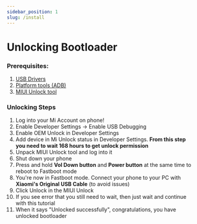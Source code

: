 ```yaml
---
sidebar_position: 1
slug: /install
---
```


# Unlocking Bootloader 
### Prerequisites:
1. [USB Drivers](https://gsmusbdriver.com/)
2. [Platform tools (ADB)](https://developer.android.com/studio/releases/platform-tools)
3. [MIUI Unlock tool](http://en.miui.com/unlock/download_en.html)

### Unlocking Steps
1. Log into your Mi Account on phone!
2. Enable Developer Settings -> Enable USB Debugging
3. Enable OEM Unlock in Developer Settings
4. Add device in Mi Unlock status in Developer Settings. **From this step you need to wait 168 hours to get unlock permission**
5. Unpack MIUI Unlock tool and log into it
6. Shut down your phone
7. Press and hold **Vol Down button** and **Power button** at the same time to reboot to Fastboot mode
8. You're now in Fastboot mode. Connect your phone to your PC with **Xiaomi's Original USB Cable** (to avoid issues)
9. Click Unlock in the MIUI Unlock
10. If you see error that you still need to wait, then just wait and continue with this tutorial
11. When it says "Unlocked successfully", congratulations, you have unlocked bootloader
